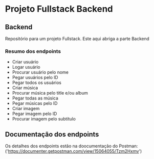 # Projeto Fullstack Backend
## Backend
Repositório para um projeto Fullstack. Este aqui abriga a parte Backend

### Resumo dos endpoints
- Criar usuário 
- Logar usuário
- Procurar usuário pelo nome
- Pegar usuários pelo ID
- Pegar todos os usuários
- Criar música
- Procurar música pelo title e/ou album
- Pegar todas as música
- Pegar músicas pelo ID
- Criar imagem
- Pegar imagem pelo ID
- Procurar imagem pelo subtítulo

## Documentação dos endpoints

Os detalhes dos endpoints estão na doocumentação do Postman: 
('https://documenter.getpostman.com/view/15064055/Tzm2Hxmv') 
